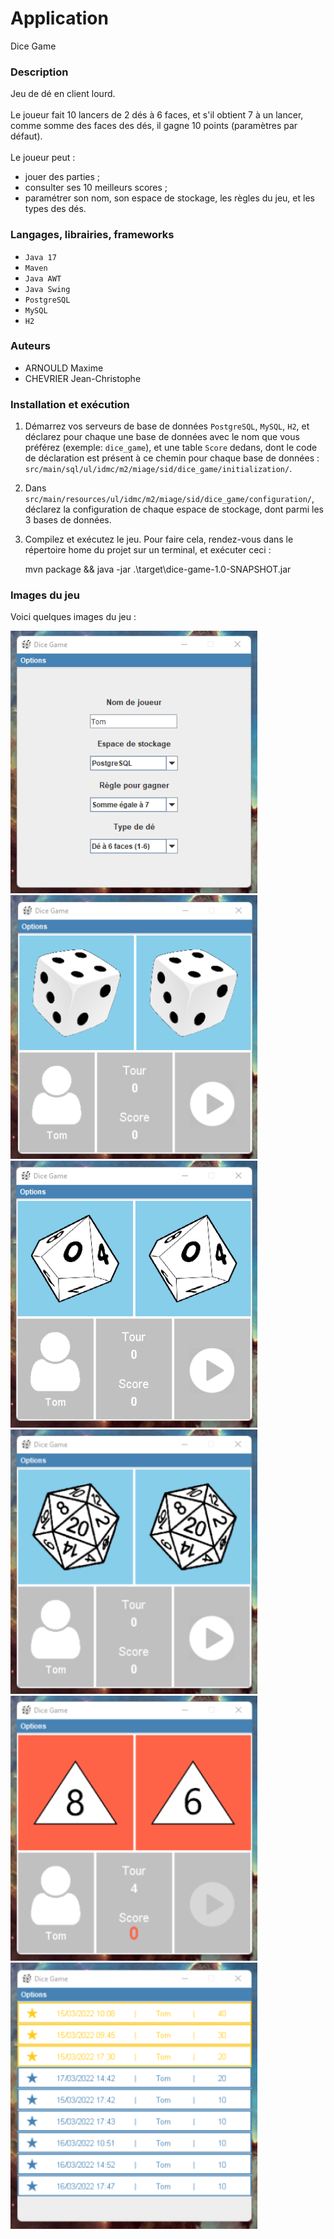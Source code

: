 # Application
Dice Game

### Description
Jeu de dé en client lourd.
<br>
<br>
Le joueur fait 10 lancers de 2 dés à 6 faces, et s'il obtient
7 à un lancer, comme somme des faces des dés, il gagne 10 points
(paramètres par défaut).
<br>
<br>
Le joueur peut :
- jouer des parties ;
- consulter ses 10 meilleurs scores ;
- paramétrer son nom, son espace de stockage, les règles du jeu, et les types des dés.

### Langages, librairies, frameworks
- `Java 17`
- `Maven`
- `Java AWT`
- `Java Swing`
- `PostgreSQL`
- `MySQL`
- `H2`

### Auteurs
- ARNOULD Maxime
- CHEVRIER Jean-Christophe

### Installation et exécution
1. Démarrez vos serveurs de base de données `PostgreSQL`, `MySQL`, `H2`,
et déclarez pour chaque une base de données avec le nom que vous préférez (exemple: `dice_game`), 
et une table `Score` dedans, dont le code de déclaration est présent à ce chemin pour chaque base de données : 
`src/main/sql/ul/idmc/m2/miage/sid/dice_game/initialization/`.
2. Dans `src/main/resources/ul/idmc/m2/miage/sid/dice_game/configuration/`,
déclarez la configuration de chaque espace de stockage, dont parmi les 3 bases de 
données.
3. Compilez et exécutez le jeu.
   Pour faire cela, rendez-vous dans le répertoire home du projet sur un terminal, et exécuter ceci :


     mvn package && java -jar .\target\dice-game-1.0-SNAPSHOT.jar

### Images du jeu

Voici quelques images du jeu :
<br>

![](./doc/images/dice_game_1.png)
![](./doc/images/dice_game_2.png)
![](./doc/images/dice_game_3.png)
![](./doc/images/dice_game_4.png)
![](./doc/images/dice_game_5.png)
![](./doc/images/dice_game_6.png)
